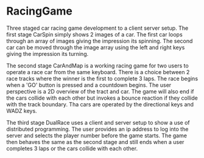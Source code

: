 # RacingGame
Three staged car racing game development to a client server setup.
The first stage CarSpin simply shows 2 images of a car. The first car loops through an array of
images giving the impression its spinning. The second car can be moved through the image array 
using the left and right keys giving the impression its turning.

The second stage CarAndMap is a working racing game for two users to operate a race car from the
same keyboard. There is a choice between 2 race tracks where the winner is the first to complete 
3 laps. The race begins when a 'GO' button is pressed and a countdown begins. The user perspective
is a 2D overview of the tract and car. The game will also end if the cars collide with each other 
but invokes a bounce reaction if they collide with the track boundary. Tha cars are operated by 
the directional keys and WADZ keys.

The third stage DualRace uses a client and server setup to show a use of distributed programming.
The user provides an ip address to log into the server and selects the player number before the 
game starts. The game then behaves the same as the second stage and still ends when a user completes
3 laps or the cars collide with each other. 
